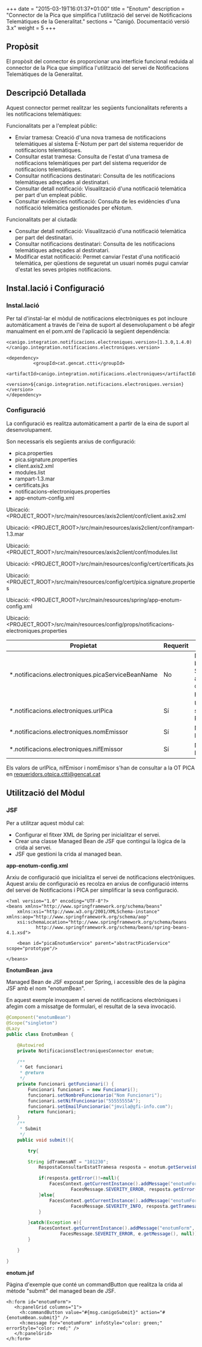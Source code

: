 +++
date        = "2015-03-19T16:01:37+01:00"
title       = "Enotum"
description = "Connector de la Pica que simplifica l'utilització del servei de Notificacions Telemàtiques de la Generalitat."
sections    = "Canigó. Documentació versió 3.x"
weight      = 5
+++

## Propòsit

El propòsit del connector és proporcionar una interfície funcional reduida al connector de la Pica que simplifica l'utilització del servei de Notificacions Telemàtiques de la Generalitat.

## Descripció Detallada

Aquest connector permet realitzar les següents funcionalitats referents a les notificacions telemàtiques:

Funcionalitats per a l'empleat públic:

* Enviar tramesa: Creació d'una nova tramesa de notificacions telemàtiques al sistema E-Notum per part del sistema requeridor de notificacions telemàtiques.
* Consultar estat tramesa: Consulta de l'estat d'una tramesa de notificacions telemàtiques per part del sistema requeridor de notificacions telemàtiques.
* Consultar notificacions destinatari: Consulta de les notificacions telemàtiques adreçades al destinatari.
* Consultar detall notificació: Visualització d'una notificació telemàtica per part d'un empleat públic.
* Consultar evidències notificació: Consulta de les evidències d'una notificació telemàtica gestionades per eNotum.

Funcionalitats per al ciutadà:

* Consultar detall notificació: Visualització d'una notificació telemàtica per part del destinatari.
* Consultar notificacions destinatari: Consulta de les notificacions telemàtiques adreçades al destinatari.
* Modificar estat notificació: Permet canviar l'estat d'una notificació telemàtica, per qüestions de seguretat un usuari només pugui canviar d'estat les seves pròpies notificacions.

## Instal.lació i Configuració

### Instal.lació

Per tal d'instal-lar el mòdul de notificacions electròniques es pot incloure automàticament a través de l'eina de suport al desenvolupament o bé afegir manualment en el pom.xml de l'aplicació la següent dependència:

```
<canigo.integration.notificacions.electroniques.version>[1.3.0,1.4.0)</canigo.integration.notificacions.electroniques.version>

<dependency>
          <groupId>cat.gencat.ctti</groupId>
          <artifactId>canigo.integration.notificacions.electroniques</artifactId>
          <version>${canigo.integration.notificacions.electroniques.version}</version>
</dependency>
```

### Configuració

La configuració es realitza automàticament a partir de la eina de suport al desenvolupament.

Son necessaris els següents arxius de configuració:

* pica.properties
* pica.signature.properties
* client.axis2.xml
* modules.list
* rampart-1.3.mar
* certificats.jks
* notificacions-electroniques.properties
* app-enotum-config.xml

Ubicació: <PROJECT_ROOT>/src/main/resources/axis2client/conf/client.axis2.xml

Ubicació: <PROJECT_ROOT>/src/main/resources/axis2client/conf/rampart-1.3.mar

Ubicació: <PROJECT_ROOT>/src/main/resources/axis2client/conf/modules.list

Ubicació: <PROJECT_ROOT>/src/main/resources/config/cert/certificats.jks

Ubicació: <PROJECT_ROOT>/src/main/resources/config/cert/pica.signature.properties

Ubicació: <PROJECT_ROOT>/src/main/resources/spring/app-enotum-config.xml

Ubicació: <PROJECT_ROOT>/src/main/resources/config/props/notificacions-electroniques.properties

Propietat                                         | Requerit | Descripció
------------------------------------------------- | -------- | ----------
*.notificacions.electroniques.picaServiceBeanName | No       | Nom del bean de Spring per a PICA. Per defecte: picaService
*.notificacions.electroniques.urlPica             | Sí       | URL del servei de la PICA
*.notificacions.electroniques.nomEmissor		  | Sí		 | Nom de l'emissor
*.notificacions.electroniques.nifEmissor		  | Sí	     | Nif de l'emissor

Els valors de urlPica, nifEmisor i nomEmisor s'han de consultar a la OT PICA en requeridors.otpica.ctti@gencat.cat

## Utilització del Mòdul

### JSF

Per a utilitzar aquest mòdul cal:

* Configurar el fitxer XML de Spring per inicialitzar el servei.
* Crear una classe Managed Bean de JSF que contingui la lògica de la crida al servei.
* JSF que gestioni la crida al managed bean.

**app-enotum-config.xml**

Arxiu de configuració que inicialitza el servei de notificacions electròniques. Aquest arxiu de configuració es recolza en arxius de configuració interns del servei de Notificacions i PICA per simplificar la seva configuració.

```
<?xml version="1.0" encoding="UTF-8"?>
<beans xmlns="http://www.springframework.org/schema/beans"
    xmlns:xsi="http://www.w3.org/2001/XMLSchema-instance" xmlns:aop="http://www.springframework.org/schema/aop"
    xsi:schemaLocation="http://www.springframework.org/schema/beans
           http://www.springframework.org/schema/beans/spring-beans-4.1.xsd">

    <bean id="picaEnotumService" parent="abstractPicaService" scope="prototype"/>

</beans>
```

**EnotumBean .java**

Managed Bean de JSF exposat per Spring, i accessible des de la pàgina JSF amb el nom "enotumBean".

En aquest exemple invoquem el servei de notificacions electròniques i afegim com a missatge de formulari, el resultat
de la seva invocació.

```java
@Component("enotumBean")
@Scope("singleton")
@Lazy
public class EnotumBean {

    @Autowired
    private NotificacionsElectroniquesConnector enotum;

    /**
     * Get funcionari
     * @return
     */
    private Funcionari getFuncionari() {
        Funcionari funcionari = new Funcionari();
        funcionari.setNombreFuncionario("Nom Funcionari");
        funcionari.setNifFuncionario("55555555A");
        funcionari.setEmailFuncionario("jmvila@gfi-info.com");
        return funcionari;
    }
    /**
     * Submit
     */
    public void submit(){

        try{

        String idTramesaNT = "101230";
            RespostaConsultarEstatTramesa resposta = enotum.getServeisEmpleatPublic(getFuncionari()).consultarEstatTramesa(idTramesaNT);

            if(resposta.getError()!=null){
                FacesContext.getCurrentInstance().addMessage("enotumForm", new FacesMessage(
                        FacesMessage.SEVERITY_ERROR, resposta.getError().getDescripcio(), null));
            }else{
                FacesContext.getCurrentInstance().addMessage("enotumForm", new FacesMessage(
                        FacesMessage.SEVERITY_INFO, resposta.getTramesa().getEstatTramesa(), null));
            }

        }catch(Exception e){
            FacesContext.getCurrentInstance().addMessage("enotumForm", new FacesMessage(
                    FacesMessage.SEVERITY_ERROR, e.getMessage(), null));
        }

    }

}
```

**enotum.jsf**

Pàgina d'exemple que conté un commandButton que realitza la crida al mètode "submit" del managed bean de JSF.

```
<h:form id="enotumForm">
   <h:panelGrid columns="1">
     <h:commandButton value="#{msg.canigoSubmit}" action="#{enotumBean.submit}" />
     <h:message for="enotumForm" infoStyle="color: green;" errorStyle="color: red;" />
   </h:panelGrid>
</h:form>
```
